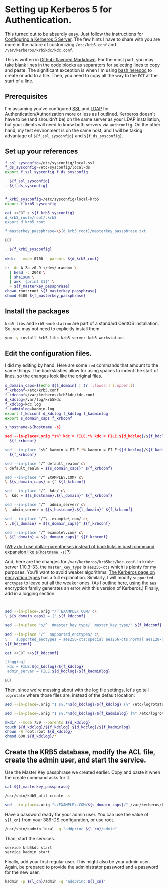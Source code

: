 # Setting up Kerberos 5 for Authentication.

This turned out to be absurdly easy. Just follow the instructions for [Configuring a Kerberos 5 Server][krb5server]. The few hints I have to share with you are more in the nature of customizing `/etc/krb5.conf` and `/var/kerberos/krb5kdc/kdc.conf`.
 
This is written in [Github-flavored Markdown][gmd]. For the most part, you may take blank lines in the code blocks as separators for selecting lines to copy and paste. The significant exception is when I'm using [bash heredoc][heredoc] to create or add to a file. Then, you need to copy all the way to the `EOT` at the start of a line.

[krb5server]: https://access.redhat.com/documentation/en-US/Red_Hat_Enterprise_Linux/6/html/Managing_Smart_Cards/Configuring_a_Kerberos_5_Server.html
[gmd]: https://help.github.com/articles/github-flavored-markdown
[heredoc]: http://www.tldp.org/LDP/abs/html/here-docs.html

## Prerequisites

I'm assuming you've configured [SSL][ssldir] and [LDAP][ldapdir] for Authentication/Authorization more or less as I outlined. Kerberos doesn't have to be (and shouldn't be) on the same server as your LDAP installation, but your clients will need to know both servers via `authconfig`. On the other hand, my test environment is on the same host, and I will be taking advantage of `${f_ssl_sysconfig}` and `${f_ds_sysconfig}`.

[ssldir]: https://github.com/dafydd2277/systemAdmin/tree/master/ssl
[ldapdir]: https://github.com/dafydd2277/systemAdmin/tree/master/ldap

## Set up your references

```bash
f_ssl_sysconfig=/etc/sysconfig/local-ssl
f_ds_sysconfig=/etc/sysconfig/local-ds
export f_ssl_sysconfig f_ds_sysconfig

. ${f_ssl_sysconfig}
. ${f_ds_sysconfig}


f_krb5_sysconfig=/etc/sysconfig/local-krb5
export f_krb5_sysconfig

cat <<EOT > ${f_krb5_sysconfig}
d_krb5_root=/root/.krb5
export d_krb5_root

f_masterkey_passphrase=\${d_krb5_root}/masterkey_passphrase.txt

EOT

. ${f_krb5_sysconfig}

mkdir --mode 0700 --parents ${d_krb5_root}

tr -dc A-Za-z0-9 </dev/urandom \
  | head -c 2048 \
  | sha1sum \
  | awk '{print $1}' \
  > ${f_masterkey_passphrase}
chown root:root ${f_masterkey_passphrase}
chmod 0400 ${f_masterkey_passphrase}

```


## Install the packages

`krb5-libs` and `krb5-workstation` are part of a standard CentOS installation. So, you may not need to explicitly install them.

```bash
yum -y install krb5-libs krb5-server krb5-workstation

```

## Edit the configuration files.

I did my editing by hand. Here are some `sed` commands that amount to the same things. The backslashes allow for using spaces to indent the start of lines, so the changes look like the original files.

```bash
s_domain_caps=$(echo ${l_domain} | tr [:lower:] [:upper:])
f_krbconf=/etc/krb5.conf
f_kdcconf=/var/kerberos/krb5kdc/kdc.conf
d_kdclog=/var/log/krb5kdc
f_kdclog=kdc.log
f_kadminlog=kadmin.log
export f_kdcconf d_kdclog f_kdclog f_kadminlog
export s_domain_caps f_krbconf

s_hostname=${hostname -s)

sed --in-place=.orig "s%^ kdc = FILE.*% kdc = FILE:${d_kdclog}/${f_kdclog}%" \
  ${f_krbconf}

sed --in-place "s%^ kadmin = FILE.*% kadmin = FILE:${d_kdclog}/${f_kadminlog}%" \
  ${f_krbconf}

sed --in-place "/^ default_realm/ c\
\ default_realm = ${s_domain_caps}" ${f_krbconf}

sed --in-place "/^ EXAMPLE\.COM/ c\
\ ${s_domain_caps} = {" ${f_krbconf}

sed --in-place "/^  kdc/ c\
\  kdc = ${s_hostname}.${l_domain}" ${f_krbconf}

sed --in-place "/^  admin_server/ c\
\  admin_server = ${s_hostname}.${l_domain}" ${f_krbconf}

sed --in-place "/^\ .example\.com/ c\
\ .${l_domain} = ${s_domain_caps}" ${f_krbconf}

sed --in-place "/^ example\.com/ c\
\ ${l_domain} = ${s_domain_caps}" ${f_krbconf}

```

([Why do I use dollar-parentheses instead of backticks in bash command expansion like `$(hostname -s)`?][faq082])

And, here are the changes for `/var/kerberos/krb5kdc/kdc.conf`. In krb5-server 1.10.3-33, the `master_key_type` is `aes256-cts` which is plenty for my purposes. You'll want to avoid weaker algorithms. [The Kerberos page on encryption types][krb5enctypes] has a full explanation. Similarly, I will modify `supported-enctypes` to leave out all the weaker ones. (As I outline [here][superuser], using the `aes` encryption family generates an error with this version of Kerberos.) Finally, add in a logging section.

```bash


sed --in-place=.orig "/^ EXAMPLE\.COM/ c\
\ ${s_domain_caps} = {" ${f_kdcconf}

sed --in-place "s/^  #master_key_type/  master_key_type/" ${f_kdcconf}

sed --in-place "/^  supported_enctypes/ c\
\    supported_enctypes = aes256-cts:special aes256-cts:normal aes128-cts:special aes128-cts:normal des3:special des3:normal" \
${f_kdcconf}

cat <<EOT >>${f_kdcconf}

[logging]
 kdc = FILE:${d_kdclog}/${f_kdclog}
 admin_server = FILE:${d_kdclog}/${f_kadminlog}

EOT

```


Then, since we're messing about with the log file settings, let's go tell `logrotate` where those files are, instead of the default location:

```bash
sed --in-place=.orig "1 s%.*%${d_kdclog}/${f_kdclog} {%" /etc/logrotate.d/krb5kdc

sed --in-place=.orig "1 s%.*%${d_kdclog}/${f_kadminlog} {%" /etc/logrotate.d/kadmind

mkdir --mode 750 --parents ${d_kdclog}
touch ${d_kdclog}/${f_kdclog} ${d_kdclog}/${f_kadminlog}
chown -R root:root ${d_kdclog}
chmod 600 ${d_kdclog}/*

```

[faq082]: http://mywiki.wooledge.org/BashFAQ/082
[krb5enctypes]: http://web.mit.edu/kerberos/krb5-current/doc/admin/conf_files/kdc_conf.html#encryption-types
[superuser]: http://superuser.com/questions/849798/kdb5-util-create-fails-with-an-error


## Create the KRB5 database, modify the ACL file, create the admin user, and start the service.

Use the Master Key passphrase we created earlier. Copy and paste it when the create command asks for it.

```bash
cat ${f_masterkey_passphrase}

/usr/sbin/kdb5_util create -s

sed --in-place=.orig "s/EXAMPLE\.COM/${s_domain_caps}/" /var/kerberos/krb5kdc/kadm5.acl

```

Have a password ready for your admin user. You can use the value of `${l_cn}` from your 389-DS configuration, or use root.

```bash
/usr/sbin/kadmin.local -q "addprinc ${l_cn}/admin"

```

Than, start the services.

```bash
service krb5kdc start
service kadmin start

```

Finally, add your first regular user. This might also be your admin user. Again, be prepared to provide the administrator password and a password for the new user.

```bash
kadmin -p ${l_cn}/admin -q "addprinc ${l_cn}"

```

